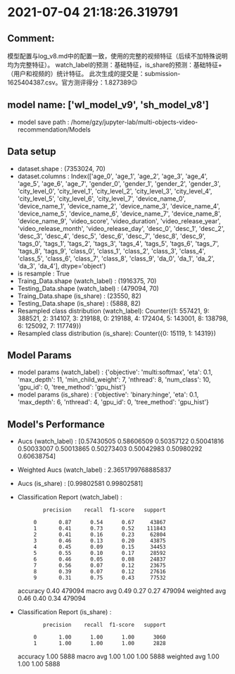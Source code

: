 # 2021-07-04 21:18:26.319791

## Comment: 
模型配置与log_v8.md中的配置一致，使用的完整的视频特征（后续不加特殊说明均为完整特征）。
watch_label的预测：基础特征，is_share的预测：基础特征+（用户和视频的）统计特征。
此次生成的提交是：submission-1625404387.csv。官方测评得分：1.827389😐

## model name: ['wl_model_v9', 'sh_model_v8']
- model save path : /home/gzy/jupyter-lab/multi-objects-video-recommendation/Models

## Data setup
- dataset.shape : (7353024, 70)
- dataset.columns : Index(['age_0', 'age_1', 'age_2', 'age_3', 'age_4', 'age_5', 'age_6', 'age_7',
       'gender_0', 'gender_1', 'gender_2', 'gender_3', 'city_level_0',
       'city_level_1', 'city_level_2', 'city_level_3', 'city_level_4',
       'city_level_5', 'city_level_6', 'city_level_7', 'device_name_0',
       'device_name_1', 'device_name_2', 'device_name_3', 'device_name_4',
       'device_name_5', 'device_name_6', 'device_name_7', 'device_name_8',
       'device_name_9', 'video_score', 'video_duration', 'video_release_year',
       'video_release_month', 'video_release_day', 'desc_0', 'desc_1',
       'desc_2', 'desc_3', 'desc_4', 'desc_5', 'desc_6', 'desc_7', 'desc_8',
       'desc_9', 'tags_0', 'tags_1', 'tags_2', 'tags_3', 'tags_4', 'tags_5',
       'tags_6', 'tags_7', 'tags_8', 'tags_9', 'class_0', 'class_1', 'class_2',
       'class_3', 'class_4', 'class_5', 'class_6', 'class_7', 'class_8',
       'class_9', 'da_0', 'da_1', 'da_2', 'da_3', 'da_4'],
      dtype='object')
- is resample : True
- Traing_Data.shape (watch_label)  : (1916375, 70)
- Testing_Data.shape (watch_label) : (479094, 70)
- Traing_Data.shape (is_share)  : (23550, 82)
- Testing_Data.shape (is_share) : (5888, 82)
- Resampled class distribution (watch_label): 
Counter({1: 557421, 9: 388521, 2: 314107, 3: 219188, 0: 219188, 4: 172404, 5: 143001, 8: 138798, 6: 125092, 7: 117749})
- Resampled class distribution (is_share): 
Counter({0: 15119, 1: 14319})

## Model Params
- model params (watch_label) : 
{'objective': 'multi:softmax', 'eta': 0.1, 'max_depth': 11, 'min_child_weight': 7, 'nthread': 8, 'num_class': 10, 'gpu_id': 0, 'tree_method': 'gpu_hist'}
- model params (is_share) : 
{'objective': 'binary:hinge', 'eta': 0.1, 'max_depth': 6, 'nthread': 4, 'gpu_id': 0, 'tree_method': 'gpu_hist'}

## Model's Performance
- Aucs (watch_label) : [0.57430505 0.58606509 0.50357122 0.50041816 0.50033007 0.50013865
 0.50273403 0.50042983 0.50980292 0.60638754]
- Weighted Aucs (watch_label) : 2.3651799768885837
- Aucs (is_share) : [0.99802581 0.99802581]
- Classification Report (watch_label) : 

              precision    recall  f1-score   support

           0       0.87      0.54      0.67     43867
           1       0.41      0.73      0.52    111843
           2       0.41      0.16      0.23     62804
           3       0.46      0.13      0.20     43875
           4       0.45      0.09      0.15     34453
           5       0.55      0.10      0.17     28592
           6       0.46      0.05      0.08     24837
           7       0.56      0.07      0.12     23675
           8       0.39      0.07      0.12     27616
           9       0.31      0.75      0.43     77532

    accuracy                           0.40    479094
   macro avg       0.49      0.27      0.27    479094
weighted avg       0.46      0.40      0.34    479094

- Classification Report (is_share) : 

              precision    recall  f1-score   support

           0       1.00      1.00      1.00      3060
           1       1.00      1.00      1.00      2828

    accuracy                           1.00      5888
   macro avg       1.00      1.00      1.00      5888
weighted avg       1.00      1.00      1.00      5888

